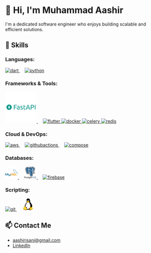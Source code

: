 # 👋 Hi, I'm Muhammad Aashir

I'm a dedicated software engineer who enjoys building scalable and efficient solutions.

## 🚀 Skills

### Languages: 
<p align="left">
  <a href="https://dart.dev" target="_blank" rel="noreferrer"> <img src="https://www.vectorlogo.zone/logos/dartlang/dartlang-icon.svg" alt="dart" width="70" height="50"/> </a>&nbsp;&nbsp;&nbsp;
  <a href="https://www.python.org/" target="_blank" rel="noreferrer"> <img src="https://www.vectorlogo.zone/logos/python/python-horizontal.svg" alt="python" width="100" height="50"/> </a> 
</p>

### Frameworks & Tools:
<p align="left">
  <a href="https://fastapi.tiangolo.com/" target="_blank" rel="noreferrer"> <img src="https://github.com/devicons/devicon/blob/master/icons/fastapi/fastapi-original-wordmark.svg" alt="fastapi" width="100" height="100"/> </a>&nbsp;&nbsp;&nbsp;
  <a href="https://flutter.dev" target="_blank" rel="noreferrer"> <img src="https://www.vectorlogo.zone/logos/flutterio/flutterio-icon.svg" alt="flutter" width="50" height="40"/> </a> 
  <a href="https://www.docker.com/" target="_blank" rel="noreferrer"> <img src="https://www.vectorlogo.zone/logos/docker/docker-official.svg" alt="docker" width="100" height="100"/> </a>
  <a href="https://docs.celeryq.dev/en/stable/" target="_blank" rel="noreferrer"> <img src="https://upload.wikimedia.org/wikipedia/commons/1/19/Celery_logo.png" alt="celery" width="60" height="60"/> </a> 
  <a href="https://redis.io/" target="_blank" rel="noreferrer"> <img src="https://www.vectorlogo.zone/logos/redis/redis-ar21~bgwhite.svg" alt="redis" width="60" height="60"/> </a> 
</p>

### Cloud & DevOps:
<p align="left">
  <a href="https://aws.amazon.com/" target="_blank" rel="noreferrer"> <img src="https://www.vectorlogo.zone/logos/amazon_aws/amazon_aws-ar21~bgwhite.svg" alt="aws" width="40" height="40"/> </a>&nbsp;&nbsp;&nbsp;
  <a href="https://github.com/features/actions" target="_blank" rel="noreferrer"> <img src="https://miro.medium.com/v2/resize:fit:4800/format:webp/1*ookyGlsTh-UT0YBUwdTLSA.png" alt="githubactions" width="40" height="40"/> </a>&nbsp;&nbsp;&nbsp;
  <a href="https://docs.docker.com/compose/" target="_blank" rel="noreferrer"> <img src="https://tcude.net/content/images/size/w2000/2022/01/MainImage-2.jpeg" alt="compose" width="40" height="40"/> </a>
</p> 

### Databases:
<p align="left">
  <a href="https://www.mysql.com/" target="_blank" rel="noreferrer"> <img src="https://raw.githubusercontent.com/devicons/devicon/master/icons/mysql/mysql-original-wordmark.svg" alt="mysql" width="40" height="40"/> </a>&nbsp;&nbsp;&nbsp;
  <a href="https://www.postgresql.org" target="_blank" rel="noreferrer"> <img src="https://raw.githubusercontent.com/devicons/devicon/master/icons/postgresql/postgresql-original-wordmark.svg" alt="postgresql" width="40" height="40"/> </a>&nbsp;&nbsp;&nbsp;
  <a href="https://firebase.google.com/" target="_blank" rel="noreferrer"> <img src="https://www.vectorlogo.zone/logos/firebase/firebase-icon.svg" alt="firebase" width="40" height="40"/> </a>
</p>  

### Scripting:
<p align="left">
  <a href="https://git-scm.com/" target="_blank" rel="noreferrer"> <img src="https://www.vectorlogo.zone/logos/git-scm/git-scm-icon.svg" alt="git" width="40" height="40"/> </a>&nbsp;&nbsp;&nbsp;
  <a href="https://www.linux.org/" target="_blank" rel="noreferrer"> <img src="https://raw.githubusercontent.com/devicons/devicon/master/icons/linux/linux-original.svg" alt="linux" width="40" height="40"/> </a> 
</p>
      
## 📫 Contact Me

- [aashirisani@gmail.com](mailto:aashirisani@gmail.com)
- [LinkedIn](https://www.linkedin.com/in/aashir8/)
